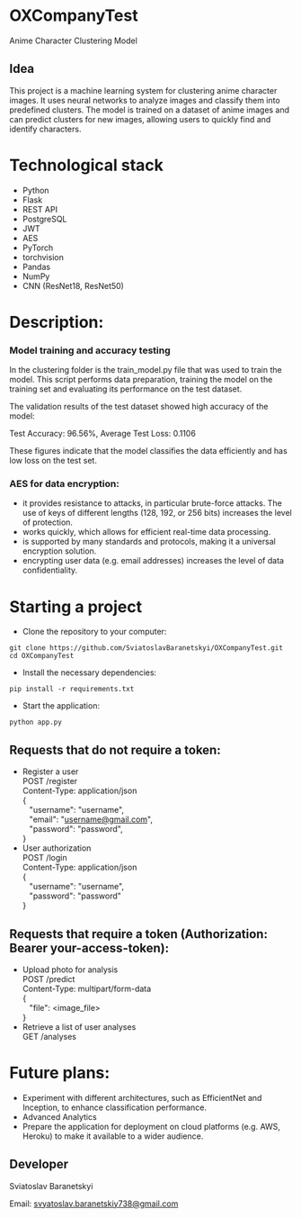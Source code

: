 # OXCompanyTest
Anime Character Clustering Model
## Idea
This project is a machine learning system for clustering anime character images. It uses neural networks to analyze images and classify them into predefined clusters. The model is trained on a dataset of anime images and can predict clusters for new images, allowing users to quickly find and identify characters.
# Technological stack
- Python
- Flask
- REST API
- PostgreSQL
- JWT
- AES
- PyTorch
- torchvision
- Pandas
- NumPy
- CNN (ResNet18, ResNet50)
# Description:
### Model training and accuracy testing
In the clustering folder is the train_model.py file that was used to train the model. This script performs data preparation, training the model on the training set and evaluating its performance on the test dataset.

The validation results of the test dataset showed high accuracy of the model:

Test Accuracy: 96.56%,
Average Test Loss: 0.1106

These figures indicate that the model classifies the data efficiently and has low loss on the test set.
### AES for data encryption:
- it provides resistance to attacks, in particular brute-force attacks. The use of keys of different lengths (128, 192, or 256 bits) increases the level of protection.
- works quickly, which allows for efficient real-time data processing.
- is supported by many standards and protocols, making it a universal encryption solution.
- encrypting user data (e.g. email addresses) increases the level of data confidentiality.
# Starting a project
- Clone the repository to your computer:
```
git clone https://github.com/SviatoslavBaranetskyi/OXCompanyTest.git
cd OXCompanyTest
```
- Install the necessary dependencies:
```
pip install -r requirements.txt
```
- Start the application:
```
python app.py
```
## Requests that do not require a token:
- Register a user<br>
POST /register<br>
Content-Type: application/json<br>
{<br>
&nbsp;&nbsp;&nbsp;"username": "username",<br>
&nbsp;&nbsp;&nbsp;"email": "username@gmail.com",<br>
&nbsp;&nbsp;&nbsp;"password": "password",<br>
}
- User authorization<br>
POST /login<br>
Content-Type: application/json<br>
{<br>
&nbsp;&nbsp;&nbsp;"username": "username",<br>
&nbsp;&nbsp;&nbsp;"password": "password"<br>
}
## Requests that require a token (Authorization: Bearer your-access-token):
- Upload photo for analysis<br>
POST /predict<br>
Content-Type: multipart/form-data<br>
{<br>
&nbsp;&nbsp;&nbsp;"file": <image_file><br>
}
- Retrieve a list of user analyses<br>
GET /analyses
# Future plans:
- Experiment with different architectures, such as EfficientNet and Inception, to enhance classification performance.
- Advanced Analytics
- Prepare the application for deployment on cloud platforms (e.g. AWS, Heroku) to make it available to a wider audience.
## Developer
Sviatoslav Baranetskyi

Email: svyatoslav.baranetskiy738@gmail.com
